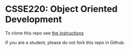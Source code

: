# CSSE220: Object Oriented Development

To clone this repo see [the instructions](Docs/getting_the_repo.md)

If you are a student, please do not fork this repo in Github.
